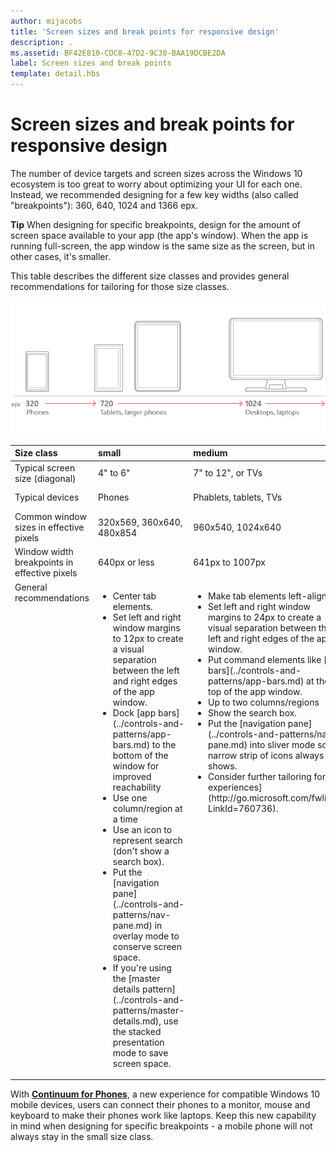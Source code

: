 ```yaml
---
author: mijacobs
title: 'Screen sizes and break points for responsive design'
description: .
ms.assetid: BF42E810-CDC8-47D2-9C30-BAA19DCBE2DA
label: Screen sizes and break points
template: detail.hbs
---
```


#  Screen sizes and break points for responsive design

The number of device targets and screen sizes across the Windows 10 ecosystem is too great to worry about optimizing your UI for each one. Instead, we recommended designing for a few key widths (also called "breakpoints"): 360, 640, 1024 and 1366 epx.

**Tip**  When designing for specific breakpoints, design for the amount of screen space available to your app (the app's window). When the app is running full-screen, the app window is the same size as the screen, but in other cases, it's smaller.
 

This table describes the different size classes and provides general recommendations for tailoring for those size classes.

![responsive design breakpoints](images/rsp-design/rspd-breakpoints.png)

<table>
<colgroup>
<col width="25%" />
<col width="25%" />
<col width="25%" />
<col width="25%" />
</colgroup>
<thead>
<tr class="header">
<th align="left">Size class</th>
<th align="left">small</th>
<th align="left">medium</th>
<th align="left">large</th>
</tr>
</thead>
<tbody>
<tr class="odd">
<td align="left">Typical screen size (diagonal)</td>
<td align="left">4&quot; to 6&quot;</td>
<td align="left">7&quot; to 12&quot;, or TVs</td>
<td align="left">13&quot; and larger</td>
</tr>
<tr class="even">
<td align="left">Typical devices</td>
<td align="left">Phones</td>
<td align="left">Phablets, tablets, TVs</td>
<td align="left">PCs, laptops, Surface Hubs</td>
</tr>
<tr class="odd">
<td align="left">Common window sizes in effective pixels</td>
<td align="left">320x569, 360x640, 480x854</td>
<td align="left">960x540, 1024x640</td>
<td align="left">1366x768, 1920x1080</td>
</tr>
<tr class="even">
<td align="left">Window width breakpoints in effective pixels</td>
<td align="left">640px or less</td>
<td align="left">641px to 1007px</td>
<td align="left">1008px or greater</td>
</tr>
<tr class="odd">
<td align="left" valign="top">General recommendations</td>
<td align="left" valign="top"><ul>
<li>Center tab elements.</li>
<li>Set left and right window margins to 12px to create a visual separation between the left and right edges of the app window.</li>
<li>Dock [app bars](../controls-and-patterns/app-bars.md) to the bottom of the window for improved reachability</li>
<li>Use one column/region at a time</li>
<li>Use an icon to represent search (don't show a search box).</li>
<li>Put the [navigation pane](../controls-and-patterns/nav-pane.md) in overlay mode to conserve screen space.</li>
<li>If you're using the [master details pattern](../controls-and-patterns/master-details.md), use the stacked presentation mode to save screen space.</li>
</ul></td>
<td align="left" valign="top"><ul>
<li>Make tab elements left-aligned.</li>
<li>Set left and right window margins to 24px to create a visual separation between the left and right edges of the app window.</li>
<li>Put command elements like [app bars](../controls-and-patterns/app-bars.md) at the top of the app window.</li>
<li>Up to two columns/regions</li>
<li>Show the search box.</li>
<li>Put the [navigation pane](../controls-and-patterns/nav-pane.md) into sliver mode so a narrow strip of icons always shows.</li>
<li>Consider further tailoring for [TV experiences](http://go.microsoft.com/fwlink/?LinkId=760736).</li>
</ul></td>
<td align="left" valign="top"><ul>
<li>Make tab elements left-aligned.</li>
<li>Set left and right window margins to 24px to create a visual separation between the left and right edges of the app window.</li>
<li>Put command elements like [app bars](../controls-and-patterns/app-bars.md) at the top of the app window.</li>
<li>Up to three columns/regions</li>
<li>Show the search box.</li>
<li>Put the [navigation pane](../controls-and-patterns/nav-pane.md) into docked mode so that it always shows.</li>
</ul></td>
</tr>
</tbody>
</table>

With [**Continuum for Phones**](http://go.microsoft.com/fwlink/p/?LinkID=699431), a new experience for compatible Windows 10 mobile devices, users can connect their phones to a monitor, mouse and keyboard to make their phones work like laptops. Keep this new capability in mind when designing for specific breakpoints - a mobile phone will not always stay in the small size class.
 


<!--HONumber=Jun16_HO2-->


